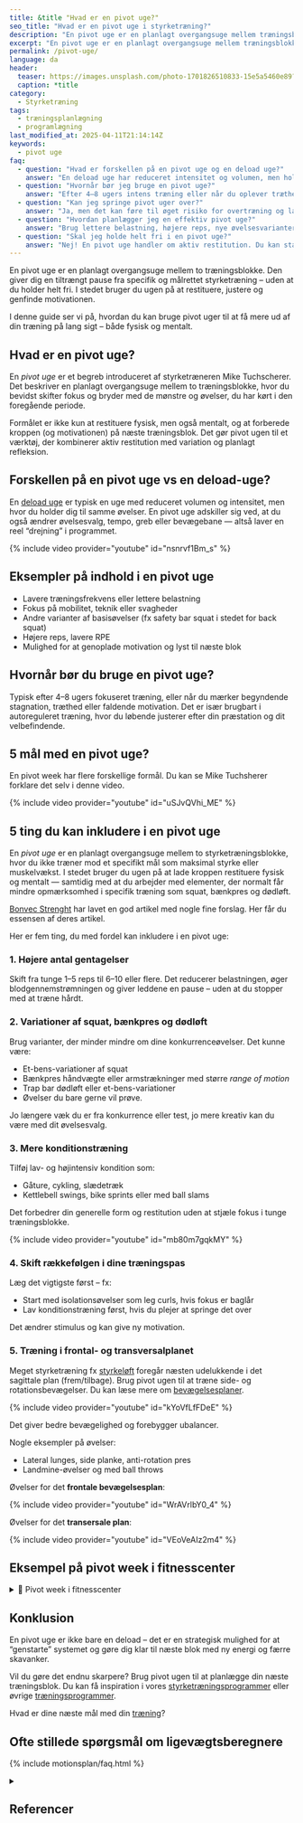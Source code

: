 ```yaml
---
title: &title "Hvad er en pivot uge?"
seo_title: "Hvad er en pivot uge i styrketræning?"
description: "En pivot uge er en planlagt overgangsuge mellem træningsblokke. Læs hvordan du bruger den til at restituere og forberede dig mentalt og fysisk."
excerpt: "En pivot uge er en planlagt overgangsuge mellem træningsblokke. Læs hvordan du bruger den til at restituere og forberede dig mentalt og fysisk."
permalink: /pivot-uge/
language: da
header:
  teaser: https://images.unsplash.com/photo-1701826510833-15e5a5460e89?ixlib=rb-4.0.3&ixid=M3wxMjA3fDB8MHxwaG90by1wYWdlfHx8fGVufDB8fHx8fA%3D%3D&auto=format&fit=crop&h=300&w=400&q=10
  caption: *title
category:
  - Styrketræning
tags:
  - træningsplanlægning
  - programlægning
last_modified_at: 2025-04-11T21:14:14Z
keywords:
  - pivot uge
faq:
  - question: "Hvad er forskellen på en pivot uge og en deload uge?"
    answer: "En deload uge har reduceret intensitet og volumen, men holder fast i de samme øvelser. En pivot uge inkluderer også ændringer i øvelsesvalg, tempo og bevægebane for at skabe mental og fysisk variation."
  - question: "Hvornår bør jeg bruge en pivot uge?"
    answer: "Efter 4–8 ugers intens træning eller når du oplever træthed, stagnation eller faldende motivation. Pivot uger passer godt ind i periodisering og autoreguleret træning."
  - question: "Kan jeg springe pivot uger over?"
    answer: "Ja, men det kan føre til øget risiko for overtræning og lavere motivation. Pivot uger hjælper med at forebygge skader og vedligeholde lysten til træningen."
  - question: "Hvordan planlægger jeg en effektiv pivot uge?"
    answer: "Brug lettere belastning, højere reps, nye øvelsesvarianter og fokus på mobilitet eller kondition. Hold fokus på bevægelse og restitution frem for progression."
  - question: "Skal jeg holde helt fri i en pivot uge?"
    answer: "Nej! En pivot uge handler om aktiv restitution. Du kan stadig træne, men hav et nyt fokus i din træning, så du bliver klar til næste træningsblok."
---
```


En pivot uge er en planlagt overgangsuge mellem to træningsblokke. Den giver dig en tiltrængt pause fra specifik og målrettet styrketræning – uden at du holder helt fri. I stedet bruger du ugen på at restituere, justere og genfinde motivationen.

I denne guide ser vi på, hvordan du kan bruge pivot uger til at få mere ud af din træning på lang sigt – både fysisk og mentalt.

## Hvad er en pivot uge?

En *pivot uge* er et begreb introduceret af styrketræneren Mike Tuchscherer. Det beskriver en planlagt overgangsuge mellem to træningsblokke, hvor du bevidst skifter fokus og bryder med de mønstre og øvelser, du har kørt i den foregående periode.

Formålet er ikke kun at restituere fysisk, men også mentalt, og at forberede kroppen (og motivationen) på næste træningsblok. Det gør pivot ugen til et værktøj, der kombinerer aktiv restitution med variation og planlagt refleksion.

## Forskellen på en pivot uge vs en deload-uge?

En [deload uge](/deload-uge/) er typisk en uge med reduceret volumen og intensitet, men hvor du holder dig til samme øvelser. En pivot uge adskiller sig ved, at du også ændrer øvelsesvalg, tempo, greb eller bevægebane — altså laver en reel “drejning” i programmet.

{% include video provider="youtube" id="nsnrvf1Bm_s" %}

## Eksempler på indhold i en pivot uge

- Lavere træningsfrekvens eller lettere belastning
- Fokus på mobilitet, teknik eller svagheder
- Andre varianter af basisøvelser (fx safety bar squat i stedet for back squat)
- Højere reps, lavere RPE
- Mulighed for at genoplade motivation og lyst til næste blok

## Hvornår bør du bruge en pivot uge?

Typisk efter 4–8 ugers fokuseret træning, eller når du mærker begyndende stagnation, træthed eller faldende motivation. Det er især brugbart i autoreguleret træning, hvor du løbende justerer efter din præstation og dit velbefindende.

## 5 mål med en pivot uge?

En pivot week har flere forskellige formål. Du kan se Mike Tuchsherer forklare det selv i denne video.

{% include video provider="youtube" id="uSJvQVhi_ME" %}

## 5 ting du kan inkludere i en pivot uge

En *pivot uge* er en planlagt overgangsuge mellem to styrketræningsblokke, hvor du ikke træner mod et specifikt mål som maksimal styrke eller muskelvækst. I stedet bruger du ugen på at lade kroppen restituere fysisk og mentalt — samtidig med at du arbejder med elementer, der normalt får mindre opmærksomhed i specifik træning som squat, bænkpres og dødløft.

[Bonvec Strenght](https://bonvecstrength.com/2023/06/22/5-things-to-include-in-a-pivot-block/) har lavet en god artikel med nogle fine forslag. Her får du essensen af deres artikel.

Her er fem ting, du med fordel kan inkludere i en pivot uge:

### 1. Højere antal gentagelser

Skift fra tunge 1–5 reps til 6–10 eller flere. Det reducerer belastningen, øger blodgennemstrømningen og giver leddene en pause – uden at du stopper med at træne hårdt.

### 2. Variationer af squat, bænkpres og dødløft

Brug varianter, der minder mindre om dine konkurrenceøvelser. Det kunne være:

- Et-bens-variationer af squat
- Bænkpres håndvægte eller armstrækninger med større _range of motion_
- Trap bar dødløft eller et-bens-variationer
- Øvelser du bare gerne vil prøve.

Jo længere væk du er fra konkurrence eller test, jo mere kreativ kan du være med dit øvelsesvalg.

### 3. Mere konditionstræning

Tilføj lav- og højintensiv kondition som:

- Gåture, cykling, slædetræk
- Kettlebell swings, bike sprints eller med ball slams

Det forbedrer din generelle form og restitution uden at stjæle fokus i tunge træningsblokke.

{% include video provider="youtube" id="mb80m7gqkMY" %}

### 4. Skift rækkefølgen i dine træningspas

Læg det vigtigste først – fx:

- Start med isolationsøvelser som leg curls, hvis fokus er baglår
- Lav konditionstræning først, hvis du plejer at springe det over

Det ændrer stimulus og kan give ny motivation.

### 5. Træning i frontal- og transversalplanet

Meget styrketræning fx [styrkeløft](/styrkeloeft/) foregår næsten udelukkende i det sagittale plan (frem/tilbage). Brug pivot ugen til at træne side- og rotationsbevægelser. Du kan læse mere om [bevægelsesplaner](/bevaegelsestyper-og-bevaegelsesplaner/).

{% include video provider="youtube" id="kYoVfLfFDeE" %}

Det giver bedre bevægelighed og forebygger ubalancer.

Nogle eksempler på øvelser:

- Lateral lunges, side planke, anti-rotation pres
- Landmine-øvelser og med ball throws

Øvelser for det **frontale bevægelsesplan**:

{% include video provider="youtube" id="WrAVrlbY0_4" %}

Øvelser for det **transersale plan**:

{% include video provider="youtube" id="VEoVeAIz2m4" %}

## Eksempel på pivot week i fitnesscenter

<details markdown="1" class="faq">
  <summary>🦖 Pivot week i fitnesscenter</summary>

Tilføj mobilitetstræning og [balancetræning](/balanacetraening/) til programmet. Du kan kopiere følgende program direkte ind i [Liftosaur](/liftosaur/), og så har du udgangspunktet for en pivot-uge.

```
// Pivot week. Focus is on changing exercises. Do 1-2 weeks and get back to your regular training program.
# Week 1
// Description day 1
## Day 1
/// 📅 D A Y   1
/// 🦵 LOWER
// Bulgarian split sqt. Full range of motion. Only use front leg to push.
Bulgarian Split Squat / 3x6-8 / @7
// Single RDL. Focus on stability and a big stretch in the hamstrings.
Single Leg Deadlift / 3x8-10 / @7
// Step up. Push through front foot. You can also load with barbell and front squat grip or dumbbells.
Step up / 3x8-10 / @7

/// 💪 UPPER
Lateral Raise, Dumbbell / 3x12 / @7

/// 🛡️ CORE
Wide Stance Anti-Rotation Chop / 3x8-10 / @7
Side Bridge Hip Abduction / 3x8-12 / @7

/// 🧳 CARRY
// Farmer Walk. Repeat for both arms. Do 30 meters pr. rep. High weight.
Farmer Walk Carry, Kettlebell / 3x1 / 50%
/// ☁️ CARDIO

// Crosstraining. Low impact. Steady state in Zone 2. 20-30 minutes.
## Day 2
/// 📅 D A Y   2
/// 💪 UPPER
Bench Press, Dumbbell / 3x8-12 / @7
Bent Over One Arm Row / 3x10-12 / @8
Pullover / 3x8-12 / @7

// One arm press
Arnold Press, Kettlebell / 3x8-12 / @7

/// 🦵 LOWER
Tibialis Raises / 3x6-12
Kneeling Sissy Squat / 3x4-12
Nordic Hamstring Curls / 3x4-12

/// 🛡️ CORE
Reverse Woodchop, Cable / 3x6-10
Suitcase Deadlift / 3x6-12
/// 💨 CARDIO

// High intense intervals. Crosstraining.
## Day 3
/// 📅 D A Y   3
/// 🦵 LOWER
Zercher Squat / 3x4-6 / @7
Reverse Lunge, Kettlebell / 2x8-12 / @7
Lateral Lunge, Dumbbell / 2x8-12 / @7

/// 💪 UPPER
Floor Press, Dumbbell / 3x8-10 / @6
Bent Over Row / 3x8-10 / @8
// Add weight as needed
Chin Up / 3x4-10 / @6

/// 🛡️ CORE
Windmill, Kettlebell / 3x8-10 / @6
Copenhagen Side Plank / 3x4-12 / @7
Pull Aparts, Band / 3x8-12 / @9

/// 🧳 CARRY
// Repeat for both arms. Do 30 meters pr. rep
Overhead One Arm Carry / 3x1 / 50%
```

</details>

## Konklusion

En pivot uge er ikke bare en deload – det er en strategisk mulighed for at “genstarte” systemet og gøre dig klar til næste blok med ny energi og færre skavanker.

Vil du gøre det endnu skarpere? Brug pivot ugen til at planlægge din næste træningsblok. Du kan få inspiration i vores [styrketræningsprogrammer](/styrketræningsprogrammer/) eller øvrige [træningsprogrammer](/traeningsprogrammer/).

Hvad er dine næste mål med din [træning](/traening/)?

## Ofte stillede spørgsmål om ligevægtsberegnere

{% include motionsplan/faq.html %}

<details markdown="1" class="references">
  <summary><h2 id="references">Referencer</h2></summary>

- Frankenfield, David C. 2013. “Bias and Accuracy of Resting Metabolic Rate Equations in Non-Obese and Obese Adults”. Clinical Nutrition (Edinburgh, Scotland) 32 (6): 976–82. <https://doi.org/10.1016/j.clnu.2013.03.022>.
- Gerrior, Shirley, WenYen Juan, og Basiotis Peter. 2006. “An Easy Approach to Calculating Estimated Energy Requirements”. Preventing Chronic Disease 3 (4). <https://www.ncbi.nlm.nih.gov/pmc/articles/PMC1784117/>.
- Henry, C. J. K. 2005. “Basal Metabolic Rate Studies in Humans: Measurement and Development of New Equations”. Public Health Nutrition 8 (7A): 1133–52. <https://doi.org/10.1079/phn2005801>.
- Jagim, Andrew R., Clayton L. Camic, Jacob Kisiolek, Joel Luedke, Jacob Erickson, Margaret T. Jones, og Jonathan M. Oliver. 2018. “Accuracy of Resting Metabolic Rate Prediction Equations in Athletes”. Journal of Strength and Conditioning Research 32 (7): 1875–81. <https://doi.org/10.1519/JSC.0000000000002111>.
- McMurray, Robert G., Jesus Soares, Carl J. Caspersen, og Thomas McCurdy. 2014. “Examining Variations of Resting Metabolic Rate of Adults: A Public Health Perspective”. Medicine and science in sports and exercise 46 (7): 1352–58. <https://doi.org/10.1249/MSS.0000000000000232>.
- Sabounchi, Nasim S., Hazhir Rahmandad, og Alice Ammerman. 2013. “Best Fitting Prediction Equations for Basal Metabolic Rate: Informing Obesity Interventions in Diverse Populations”. International journal of obesity (2005) 37 (10): 1364–70. <https://doi.org/10.1038/ijo.2012.218>.
- Schofield, W. N. 1985. “Predicting Basal Metabolic Rate, New Standards and Review of Previous Work”. Human Nutrition. Clinical Nutrition 39 Suppl 1: 5–41.
- Tinsley, Grant M., Austin J. Graybeal, og M. Lane Moore. 2019. “Resting Metabolic Rate in Muscular Physique Athletes: Validity of Existing Methods and Development of New Prediction Equations”. Applied Physiology, Nutrition, and Metabolism = Physiologie Appliquee, Nutrition Et Metabolisme 44 (4): 397–406. <https://doi.org/10.1139/apnm-2018-0412>.
- Waterlow, John C., Nevin S. Scrimshaw, og Beat Schürch. 1996. “Energy and Protein requirements, Proceedings of an IDECG workshop”. Eur J Clin Nutr 50 (februar): 1–197. <https://archive.unu.edu/unupress/food2/UID01E/UID01E00.HTM>.
- Westerterp, Klaas R. 2013. “Physical activity and physical activity induced energy expenditure in humans: measurement, determinants, and effects”. Frontiers in Physiology 4 (april). <https://doi.org/10.3389/fphys.2013.00090>.
</details>
